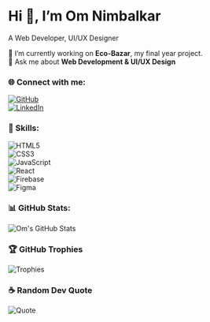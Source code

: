 # Hi 👋, I’m Om Nimbalkar  
A Web Developer, UI/UX Designer 

🔭 I’m currently working on **Eco-Bazar**, my final year project.  
💬 Ask me about **Web Development & UI/UX Design**  

### 🌐 Connect with me:  
[![GitHub](https://img.shields.io/badge/GitHub-omiinimbalkar-181717?style=for-the-badge&logo=github)](https://github.com/omiinimbalkar)  
[![LinkedIn](https://img.shields.io/badge/LinkedIn-blue?style=for-the-badge&logo=linkedin)](https://www.linkedin.com/in/om-swati-sanjay-nimbalkar-7367802ba/)  

### 🚀 Skills:  
![HTML5](https://img.shields.io/badge/HTML5-E34F26?style=for-the-badge&logo=html5&logoColor=white)  
![CSS3](https://img.shields.io/badge/CSS3-1572B6?style=for-the-badge&logo=css3&logoColor=white)  
![JavaScript](https://img.shields.io/badge/JavaScript-F7DF1E?style=for-the-badge&logo=javascript&logoColor=black)  
![React](https://img.shields.io/badge/React-61DAFB?style=for-the-badge&logo=react&logoColor=black)  
![Firebase](https://img.shields.io/badge/Firebase-FFCA28?style=for-the-badge&logo=firebase&logoColor=black)  
![Figma](https://img.shields.io/badge/Figma-F24E1E?style=for-the-badge&logo=figma&logoColor=white)  


### 📊 GitHub Stats:  
![Om's GitHub Stats](https://github-readme-stats.vercel.app/api?username=omiinimbalkar&show_icons=true&theme=dark)  

### 🏆 GitHub Trophies  
![Trophies](https://github-profile-trophy.vercel.app/?username=omiinimbalkar&theme=onedark&no-bg=true&no-frame=true)

### ☕ Random Dev Quote  
![Quote](https://quotes-github-readme.vercel.app/api?type=horizontal)

